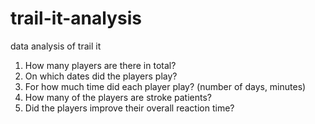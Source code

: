 # trail-it-analysis
data analysis of trail it

1) How many players are there in total?
2) On which dates did the players play?
3) For how much time did each player play? (number of days, minutes)
4) How many of the players are stroke patients?
5) Did the players improve their overall reaction time?
